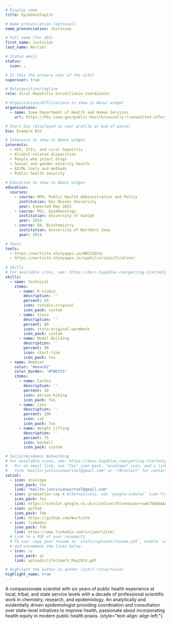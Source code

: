 ```yaml
---
# Display name
title: Epidemiologist

# Name pronunciation (optional)
name_pronunciation: Justinian

# Full name (for SEO)
first_name: Justinian
last_name: Wurtzel

# Status emoji
status:
  icon: ☕️

# Is this the primary user of the site?
superuser: true

# Role/position/tagline
role: Viral Hepatitis Surveillance Coordinator

# Organizations/Affiliations to show in About widget
organizations:
  - name: Iowa Department of Health and Human Services
    url: https://hhs.iowa.gov/public-health/sexually-transmitted-infections/hepatitis-program

# Short bio (displayed in user profile at end of posts)
bio: Example Bio

# Interests to show in About widget
interests:
  - HIV, STIs, and viral hepatitis
  - Alcohol-related disparities
  - People who inject drugs
  - Sexual and gender minority health
  - AI/ML tools and methods 
  - Public health security
    
# Education to show in About widget
education:
  courses:
    - course: MPH, Public Health Administration and Policy
      institution: Des Moines University
      year: Expected May 2025
    - course: MSc, Epidemiology
      institution: University of Guelph
      year: 2019
    - course: BA, Biochemistry
      institution: University of Northern Iowa
      year: 2014

# Tools
tools:
  - https://wurtzite.shinyapps.io/HBCV2024/
  - https://wurtzite.shinyapps.io/syphilisclassification/
    
# Skills
# For available icons, see: https://docs.hugoblox.com/getting-started/page-builder/#icons
skills:
  - name: Technical
    items:
      - name: R-studio
        description: ''
        percent: 65
        icon: rstudio-original
        icon_pack: custom
      - name: Stata
        description: ''
        percent: 80
        icon: stata-original-wordmark
        icon_pack: custom
      - name: Model Building
        description: ''
        percent: 90
        icon: chart-line
        icon_pack: fas
  - name: Hobbies
    color: '#eeac02'
    color_border: '#f0bf23'
    items:
      - name: Cardio
        description: ''
        percent: 10
        icon: person-hiking
        icon_pack: fas
      - name: Cats
        description: ''
        percent: 100
        icon: cat
        icon_pack: fas
      - name: Weight Lifting
        description: ''
        percent: 75
        icon: barbell
        icon_pack: custom

# Social/Academic Networking
# For available icons, see: https://docs.hugoblox.com/getting-started/page-builder/#icons
#   For an email link, use "fas" icon pack, "envelope" icon, and a link in the
#   form "mailto:justinianwurtzel@gmail.com" or "/#contact" for contact widget.
social:
  - icon: envelope
    icon_pack: fas
    link: "mailto:justinianwurtzel@gmail.com"
  - icon: graduation-cap # Alternatively, use `google-scholar` icon from `ai` icon pack
    icon_pack: fas
    link: https://scholar.google.co.uk/citations?hl=en&user=uwK7hQ0AAAAJ
  - icon: github
    icon_pack: fab
    link: https://github.com/Wurtzite
  - icon: linkedin
    icon_pack: fab
    link: https://www.linkedin.com/in/jwurtzite/
  # Link to a PDF of your resume/CV.
  # To use: copy your resume to `static/uploads/resume.pdf`, enable `ai` icons in `params.yaml`,
  # and uncomment the lines below.
  - icon: cv
    icon_pack: ai
    link: uploads/LifetimeCV_May2024.pdf

# Highlight the author in author lists? (true/false)
highlight_name: true
---
```

A compassionate scientist with six years of public health experience at local, tribal, and state service levels with a decade of professional scientific work in chemistry, research, and epidemiology. An analytically and evidentially driven epidemiologist providing coordination and consultation over state-level initiatives to improve health, passionate about incorporating health equity in modern public health praxis.
{style="text-align: align left;"}

